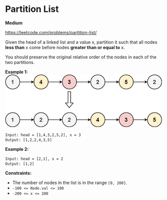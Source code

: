 # Partition List
**Medium**

https://leetcode.com/problems/partition-list/

Given the head of a linked list and a value x, partition it such that all nodes **less than** x come before nodes **greater than or equal to** x.

You should preserve the original relative order of the nodes in each of the two partitions.
 

**Example 1:**  
![Partition example](./partition.jpg)  

```
Input: head = [1,4,3,2,5,2], x = 3
Output: [1,2,2,4,3,5]
```
**Example 2:**  
```
Input: head = [2,1], x = 2
Output: [1,2]
```
 

**Constraints:**

- The number of nodes in the list is in the range `[0, 200]`.
- `-100 <= Node.val <= 100`
- `-200 <= x <= 200`